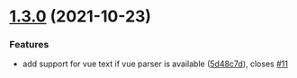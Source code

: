 # [1.3.0](https://github.com/seleb/eslint-plugin-no-smart-quotes/compare/v1.2.2...v1.3.0) (2021-10-23)


### Features

* add support for vue text if vue parser is available ([5d48c7d](https://github.com/seleb/eslint-plugin-no-smart-quotes/commit/5d48c7d9227f9b5aa2b60b1adb64bc1de8e29ed3)), closes [#11](https://github.com/seleb/eslint-plugin-no-smart-quotes/issues/11)
